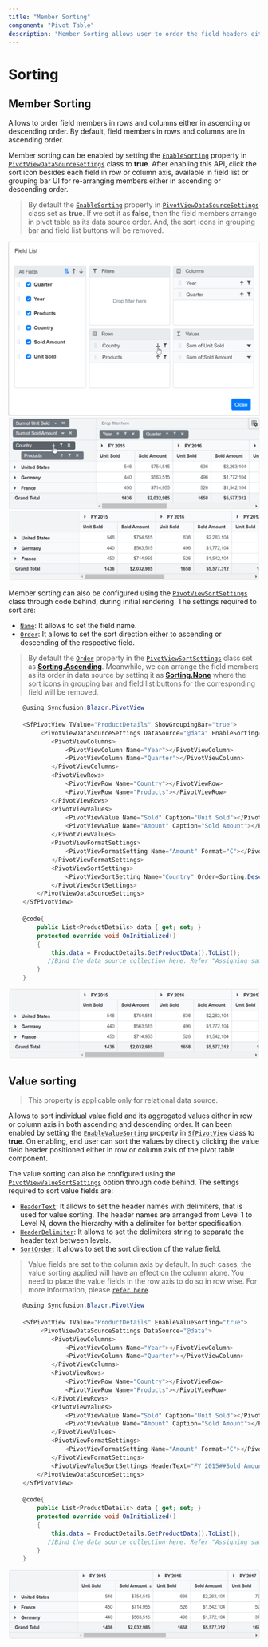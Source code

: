```yaml
---
title: "Member Sorting"
component: "Pivot Table"
description: "Member Sorting allows user to order the field headers either in ascending or descending."
---
```


<!-- markdownlint-disable MD012 -->

# Sorting

## Member Sorting

Allows to order field members in rows and columns either in ascending or descending order. By default, field members in rows and columns are in ascending order.

Member sorting can be enabled by setting the [`EnableSorting`](https://help.syncfusion.com/cr/blazor/Syncfusion.Blazor~Syncfusion.Blazor.PivotView.DataSourceSettingsModel%601~EnableSorting.html) property in [`PivotViewDataSourceSettings`](https://help.syncfusion.com/cr/cref_files/blazor/Syncfusion.Blazor~Syncfusion.Blazor.PivotView.PivotViewDataSourceSettings%601.html) class to **true**. After enabling this API, click the sort icon besides each field in row or column axis, available in field list or grouping bar UI for re-arranging members either in ascending or descending order.

> By default the [`EnableSorting`](https://help.syncfusion.com/cr/blazor/Syncfusion.Blazor~Syncfusion.Blazor.PivotView.DataSourceSettingsModel%601~EnableSorting.html) property in [`PivotViewDataSourceSettings`](https://help.syncfusion.com/cr/cref_files/blazor/Syncfusion.Blazor~Syncfusion.Blazor.PivotView.PivotViewDataSourceSettings%601.html) class set as **true**. If we set it as **false**, then the field members arrange in pivot table as its data source order. And, the sort icons in grouping bar and field list buttons will be removed.

![output](images/sorting_fl.png "Member sorting icon in field list")
<br/>
![output](images/sorting_gb.png "Member sorting icon in grouping bar")
<br/>
![output](images/sorting_grid.png "Resultant pivot table on member sort")

Member sorting can also be configured using the [`PivotViewSortSettings`](https://help.syncfusion.com/cr/blazor/Syncfusion.Blazor~Syncfusion.Blazor.PivotView.PivotViewSortSetting_properties.html) class through code behind, during initial rendering. The settings required to sort are:

* [`Name`](https://help.syncfusion.com/cr/blazor/Syncfusion.Blazor~Syncfusion.Blazor.PivotView.PivotViewSortSetting~Name.html): It allows to set the field name.
* [`Order`](https://help.syncfusion.com/cr/blazor/Syncfusion.Blazor~Syncfusion.Blazor.PivotView.PivotViewSortSetting~Order.html): It allows to set the sort direction either to ascending or descending of the respective field.

> By default the [`Order`](https://help.syncfusion.com/cr/blazor/Syncfusion.Blazor~Syncfusion.Blazor.PivotView.PivotViewSortSetting~Order.html) property in the [`PivotViewSortSettings`](https://help.syncfusion.com/cr/blazor/Syncfusion.Blazor~Syncfusion.Blazor.PivotView.PivotViewSortSetting_properties.html) class set as [**Sorting.Ascending**](https://help.syncfusion.com/cr/cref_files/blazor/Syncfusion.Blazor~Syncfusion.Blazor.PivotView.Sorting.html). Meanwhile, we can arrange the field members as its order in data source by setting it as [**Sorting.None**](https://help.syncfusion.com/cr/cref_files/blazor/Syncfusion.Blazor~Syncfusion.Blazor.PivotView.Sorting.html) where the sort icons in grouping bar and field list buttons for the corresponding field will be removed.

```csharp
    @using Syncfusion.Blazor.PivotView

    <SfPivotView TValue="ProductDetails" ShowGroupingBar="true">
         <PivotViewDataSourceSettings DataSource="@data" EnableSorting=true>
            <PivotViewColumns>
                <PivotViewColumn Name="Year"></PivotViewColumn>
                <PivotViewColumn Name="Quarter"></PivotViewColumn>
            </PivotViewColumns>
            <PivotViewRows>
                <PivotViewRow Name="Country"></PivotViewRow>
                <PivotViewRow Name="Products"></PivotViewRow>
            </PivotViewRows>
            <PivotViewValues>
                <PivotViewValue Name="Sold" Caption="Unit Sold"></PivotViewValue>
                <PivotViewValue Name="Amount" Caption="Sold Amount"></PivotViewValue>
            </PivotViewValues>
            <PivotViewFormatSettings>
                <PivotViewFormatSetting Name="Amount" Format="C"></PivotViewFormatSetting>
            </PivotViewFormatSettings>
            <PivotViewSortSettings>
                <PivotViewSortSetting Name="Country" Order=Sorting.Descending></PivotViewSortSetting>
            </PivotViewSortSettings>
        </PivotViewDataSourceSettings>
    </SfPivotView>

    @code{
        public List<ProductDetails> data { get; set; }
        protected override void OnInitialized()
        {
            this.data = ProductDetails.GetProductData().ToList();
           //Bind the data source collection here. Refer "Assigning sample data to the pivot table" section in getting started for more details.
        }
    }

```

![output](images/sorting_grid.png)

## Value sorting

> This property is applicable only for relational data source.

Allows to sort individual value field and its aggregated values either in row or column axis in both ascending and descending order. It can been enabled by setting the [`EnableValueSorting`](https://help.syncfusion.com/cr/blazor/Syncfusion.Blazor~Syncfusion.Blazor.PivotView.SfPivotView%601~EnableValueSorting.html) property in [`SfPivotView`](https://help.syncfusion.com/cr/blazor/Syncfusion.Blazor~Syncfusion.Blazor.PivotView.SfPivotView%601.html) class to **true**. On enabling, end user can sort the values by directly clicking the value field header positioned either in row or column axis of the pivot table component.

The value sorting can also be configured using the [`PivotViewValueSortSettings`](https://help.syncfusion.com/cr/blazor/Syncfusion.Blazor~Syncfusion.Blazor.PivotView.PivotViewValueSortSettings_properties.html) option through code behind. The settings required to sort value fields are:

* [`HeaderText`](https://help.syncfusion.com/cr/blazor/Syncfusion.Blazor~Syncfusion.Blazor.PivotView.PivotViewValueSortSettings~HeaderText.html): It allows to set the header names with delimiters, that is used for value sorting. The header names are arranged from Level 1 to Level N, down the hierarchy with a delimiter for better specification.
* [`HeaderDelimiter`](https://help.syncfusion.com/cr/blazor/Syncfusion.Blazor~Syncfusion.Blazor.PivotView.PivotViewValueSortSettings~HeaderDelimiter.html): It allows to set the delimiters string to separate the header text between levels.
* [`SortOrder`](https://help.syncfusion.com/cr/blazor/Syncfusion.Blazor~Syncfusion.Blazor.PivotView.PivotViewValueSortSettings~SortOrder.html): It allows to set the sort direction of the value field.

> Value fields are set to the column axis by default. In such cases, the value sorting applied will have an effect on the column alone. You need to place the value fields in the row axis to do so in row wise. For more information, please [`refer here`](https://blazor.syncfusion.com/documentation/pivot-table/data-binding/#values-in-row-axis).

```csharp
    @using Syncfusion.Blazor.PivotView

    <SfPivotView TValue="ProductDetails" EnableValueSorting="true">
         <PivotViewDataSourceSettings DataSource="@data">
            <PivotViewColumns>
                <PivotViewColumn Name="Year"></PivotViewColumn>
                <PivotViewColumn Name="Quarter"></PivotViewColumn>
            </PivotViewColumns>
            <PivotViewRows>
                <PivotViewRow Name="Country"></PivotViewRow>
                <PivotViewRow Name="Products"></PivotViewRow>
            </PivotViewRows>
            <PivotViewValues>
                <PivotViewValue Name="Sold" Caption="Unit Sold"></PivotViewValue>
                <PivotViewValue Name="Amount" Caption="Sold Amount"></PivotViewValue>
            </PivotViewValues>
            <PivotViewFormatSettings>
                <PivotViewFormatSetting Name="Amount" Format="C"></PivotViewFormatSetting>
            </PivotViewFormatSettings>
            <PivotViewValueSortSettings HeaderText="FY 2015##Sold Amount" HeaderDelimiter="##" SortOrder=Sorting.Descending></PivotViewValueSortSettings>
        </PivotViewDataSourceSettings>
    </SfPivotView>

    @code{
        public List<ProductDetails> data { get; set; }
        protected override void OnInitialized()
        {
            this.data = ProductDetails.GetProductData().ToList();
           //Bind the data source collection here. Refer "Assigning sample data to the pivot table" section in getting started for more details.
        }
    }

```

![output](images/valuesorting.png)

